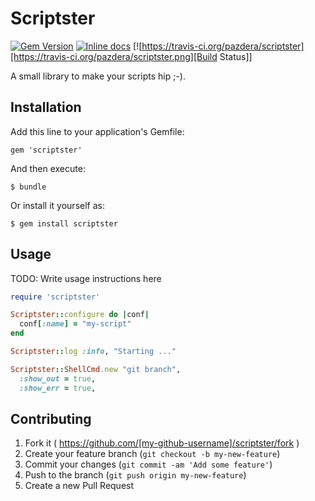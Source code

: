 # Scriptster

[![Gem Version](https://badge.fury.io/rb/scriptster.png)](http://badge.fury.io/rb/scriptster)
[![Inline docs](http://inch-ci.org/github/pazdera/scriptster.png)](http://inch-ci.org/github/pazdera/scriptster)
[![https://travis-ci.org/pazdera/scriptster][https://travis-ci.org/pazdera/scriptster.png][Build Status]]

A small library to make your scripts hip ;-).

## Installation

Add this line to your application's Gemfile:

    gem 'scriptster'

And then execute:

    $ bundle

Or install it yourself as:

    $ gem install scriptster

## Usage

TODO: Write usage instructions here

```ruby
require 'scriptster'

Scriptster::configure do |conf|
  conf[:name] = "my-script"
end

Scriptster::log :info, "Starting ..."

Scriptster::ShellCmd.new "git branch",
  :show_out = true,
  :show_err = true,
```

## Contributing

1. Fork it ( https://github.com/[my-github-username]/scriptster/fork )
2. Create your feature branch (`git checkout -b my-new-feature`)
3. Commit your changes (`git commit -am 'Add some feature'`)
4. Push to the branch (`git push origin my-new-feature`)
5. Create a new Pull Request
